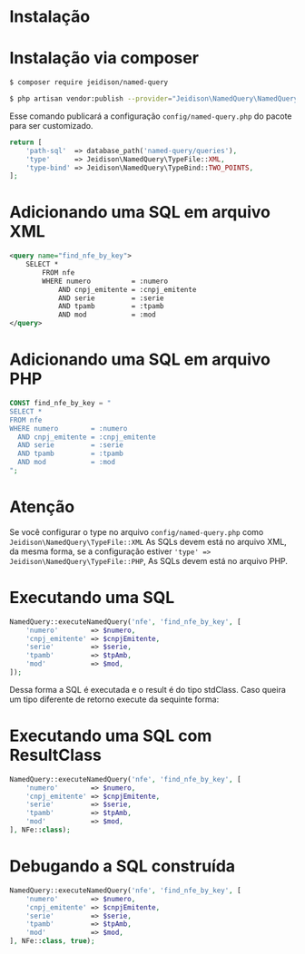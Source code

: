 # Instalação

# Instalação via composer

```bash
$ composer require jeidison/named-query
```

```bash
$ php artisan vendor:publish --provider="Jeidison\NamedQuery\NamedQueryServiceProvider"
```
Esse comando publicará a configuração ``` config/named-query.php ``` do pacote para ser customizado.

```php
return [
    'path-sql'  => database_path('named-query/queries'),
    'type'      => Jeidison\NamedQuery\TypeFile::XML,
    'type-bind' => Jeidison\NamedQuery\TypeBind::TWO_POINTS,
];
```

# Adicionando uma SQL em arquivo XML

```xml
<query name="find_nfe_by_key">
    SELECT *
        FROM nfe
        WHERE numero          = :numero
            AND cnpj_emitente = :cnpj_emitente
            AND serie         = :serie
            AND tpamb         = :tpamb
            AND mod           = :mod
</query>
```
# Adicionando uma SQL em arquivo PHP

```php
CONST find_nfe_by_key = "
SELECT *
FROM nfe
WHERE numero        = :numero
  AND cnpj_emitente = :cnpj_emitente
  AND serie         = :serie
  AND tpamb         = :tpamb
  AND mod           = :mod
";
```

# Atenção
Se você configurar o type no arquivo  ``` config/named-query.php ``` como ```Jeidison\NamedQuery\TypeFile::XML``` As SQLs devem está no arquivo XML, da mesma forma, se a configuração estiver ```'type' => Jeidison\NamedQuery\TypeFile::PHP```, As SQLs devem está no arquivo PHP.

# Executando uma SQL

```php
NamedQuery::executeNamedQuery('nfe', 'find_nfe_by_key', [
    'numero'        => $numero,
    'cnpj_emitente' => $cnpjEmitente,
    'serie'         => $serie,
    'tpamb'         => $tpAmb,
    'mod'           => $mod,
]);
```

Dessa forma a SQL é executada e o result é do tipo stdClass. Caso queira um tipo diferente de retorno execute da sequinte forma:

# Executando uma SQL com ResultClass

```php
NamedQuery::executeNamedQuery('nfe', 'find_nfe_by_key', [
    'numero'        => $numero,
    'cnpj_emitente' => $cnpjEmitente,
    'serie'         => $serie,
    'tpamb'         => $tpAmb,
    'mod'           => $mod,
], NFe::class);
```

# Debugando a SQL construída 

```php
NamedQuery::executeNamedQuery('nfe', 'find_nfe_by_key', [
    'numero'        => $numero,
    'cnpj_emitente' => $cnpjEmitente,
    'serie'         => $serie,
    'tpamb'         => $tpAmb,
    'mod'           => $mod,
], NFe::class, true);
```
